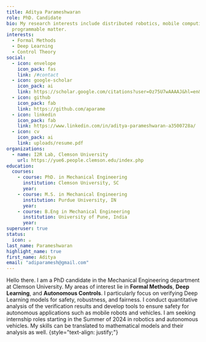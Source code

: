 ```yaml
---
title: Aditya Parameshwaran
role: PhD. Candidate
bio: My research interests include distributed robotics, mobile computing and
  programmable matter.
interests:
  - Formal Methods
  - Deep Learning
  - Control Theory
social:
  - icon: envelope
    icon_pack: fas
    link: /#contact
  - icon: google-scholar
    icon_pack: ai
    link: https://scholar.google.com/citations?user=Oz75U7wAAAAJ&hl=en&oi=ao
  - icon: github
    icon_pack: fab
    link: https://github.com/aparame
  - icon: linkedin
    icon_pack: fab
    link: https://www.linkedin.com/in/aditya-parameshwaran-a3500728a/
  - icon: cv
    icon_pack: ai
    link: uploads/resume.pdf
organizations:
  - name: I2R Lab, Clemson University
    url: https://yue6.people.clemson.edu/index.php
education:
  courses:
    - course: PhD. in Mechanical Engineering
      institution: Clemson University, SC
      year:
    - course: M.S. in Mechanical Engineering
      institution: Purdue University, IN
      year: 
    - course: B.Eng in Mechanical Engineering
      institution: University of Pune, India
      year: 
superuser: true
status:
  icon: ☕️
last_name: Parameshwaran
highlight_name: true
first_name: Aditya
email: "adiparamesh@gmail.com"
---
```


Hello there. I am a PhD candidate in the Mechanical Engineering department at Clemson University. My areas of interest lie in **Formal Methods**, **Deep Learning**, and **Autonomous Controls**. I particularly focus on verifying Deep Learning models for safety, robustness, and fairness. I conduct quantitative analysis of the verification results and develop tools to ensure safety for autonomous applications such as mobile robots and vehicles. I am seeking internship roles starting in the Summer of 2024 in robotics and autonomous vehicles. My skills can be translated to mathematical models and their analysis as well.
{style="text-align: justify;"}

